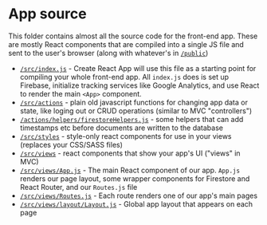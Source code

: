 # App source

This folder contains almost all the source code for the front-end app. These are mostly React components that are compiled into a single JS file and sent to the user's browser (along with whatever's in [`/public`](https://github.com/sterlingrobot/css-golf/tree/development/public))

- [`/src/index.js`](https://github.com/sterlingrobot/css-golf/tree/development/src/index.js) - Create React App will use this file as a starting point for compiling your whole front-end app. All `index.js` does is set up Firebase, initialize tracking services like Google Analytics, and use React to render the main `<App>` component.
- [`/src/actions`](https://github.com/sterlingrobot/css-golf/tree/development/src/actions) - plain old javascript functions for changing app data or state, like loging out or CRUD operations (similar to MVC "controllers")
- [`/actions/helpers/firestoreHelpers.js`](https://github.com/sterlingrobot/css-golf/tree/development/src/actions/helpers/firestoreHelpers.js) - some helpers that can add timestamps etc before documents are written to the database
- [`/src/styles`](https://github.com/sterlingrobot/css-golf/tree/development/src/styles) - style-only react components for use in your views (replaces your CSS/SASS files)
- [`/src/views`](https://github.com/sterlingrobot/css-golf/tree/development/src/views) - react components that show your app's UI ("views" in MVC)
- [`/src/views/App.js`](https://github.com/sterlingrobot/css-golf/tree/development/src/views/App.js) - The main React component of our app. `App.js` renders our page layout, some wrapper components for Firestore and React Router, and our `Routes.js` file
- [`/src/views/Routes.js`](https://github.com/sterlingrobot/css-golf/tree/development/src/views/Routes.js) - Each route renders one of our app's main pages
- [`/src/views/layout/Layout.js`](https://github.com/sterlingrobot/css-golf/tree/development/src/views/layout/Layout.js) - Global app layout that appears on each page
